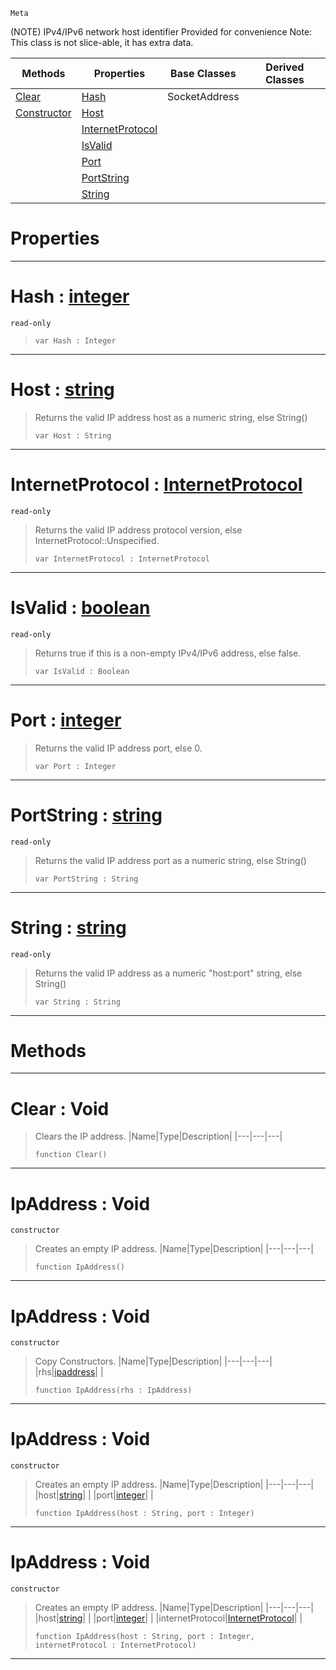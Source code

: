  `Meta`

(NOTE) IPv4/IPv6 network host identifier Provided for convenience Note: This class is not slice-able, it has extra data.

|Methods|Properties|Base Classes|Derived Classes|
|---|---|---|---|
|[ Clear](https://plasmaengine.github.io/PlasmaDocs/Plasma1/C++/code_reference/class_reference/ipaddress.md#clear-void)|[ Hash](https://plasmaengine.github.io/PlasmaDocs/Plasma1/C++/code_reference/class_reference/ipaddress.md#hash-plasma-engine-documen)|SocketAddress| |
|[ Constructor](https://plasmaengine.github.io/PlasmaDocs/Plasma1/C++/code_reference/class_reference/ipaddress.md#ipaddress-void)|[ Host](https://plasmaengine.github.io/PlasmaDocs/Plasma1/C++/code_reference/class_reference/ipaddress.md#host-plasma-engine-documen)| | |
| |[ InternetProtocol](https://plasmaengine.github.io/PlasmaDocs/Plasma1/C++/code_reference/class_reference/ipaddress.md#internetprotocol-plasma-en)| | |
| |[ IsValid](https://plasmaengine.github.io/PlasmaDocs/Plasma1/C++/code_reference/class_reference/ipaddress.md#isvalid-plasma-engine-docu)| | |
| |[ Port](https://plasmaengine.github.io/PlasmaDocs/Plasma1/C++/code_reference/class_reference/ipaddress.md#port-plasma-engine-documen)| | |
| |[ PortString](https://plasmaengine.github.io/PlasmaDocs/Plasma1/C++/code_reference/class_reference/ipaddress.md#portstring-plasma-engine-d)| | |
| |[ String](https://plasmaengine.github.io/PlasmaDocs/Plasma1/C++/code_reference/class_reference/ipaddress.md#string-plasma-engine-docum)| | |


 #  Properties


---  
 #  Hash : [integer](https://plasmaengine.github.io/PlasmaDocs/Plasma1/C++/code_reference/lightning_base_types/integer.md)

 `read-only`

> 
> ``` lang=cpp, name=Lightning
> var Hash : Integer


---  
 #  Host : [string](https://plasmaengine.github.io/PlasmaDocs/Plasma1/C++/code_reference/lightning_base_types/string.md)

> Returns the valid IP address host as a numeric string, else String()
> ``` lang=cpp, name=Lightning
> var Host : String


---  
 #  InternetProtocol : [InternetProtocol](https://plasmaengine.github.io/PlasmaDocs/Plasma1/C++/code_reference/enum_reference.md#internetprotocol)

 `read-only`

> Returns the valid IP address protocol version, else InternetProtocol::Unspecified.
> ``` lang=cpp, name=Lightning
> var InternetProtocol : InternetProtocol


---  
 #  IsValid : [boolean](https://plasmaengine.github.io/PlasmaDocs/Plasma1/C++/code_reference/lightning_base_types/boolean.md)

 `read-only`

> Returns true if this is a non-empty IPv4/IPv6 address, else false.
> ``` lang=cpp, name=Lightning
> var IsValid : Boolean


---  
 #  Port : [integer](https://plasmaengine.github.io/PlasmaDocs/Plasma1/C++/code_reference/lightning_base_types/integer.md)

> Returns the valid IP address port, else 0.
> ``` lang=cpp, name=Lightning
> var Port : Integer


---  
 #  PortString : [string](https://plasmaengine.github.io/PlasmaDocs/Plasma1/C++/code_reference/lightning_base_types/string.md)

 `read-only`

> Returns the valid IP address port as a numeric string, else String()
> ``` lang=cpp, name=Lightning
> var PortString : String


---  
 #  String : [string](https://plasmaengine.github.io/PlasmaDocs/Plasma1/C++/code_reference/lightning_base_types/string.md)

 `read-only`

> Returns the valid IP address as a numeric "host:port" string, else String()
> ``` lang=cpp, name=Lightning
> var String : String


---  
 #  Methods


---  
 #  Clear : Void

> Clears the IP address.
> |Name|Type|Description|
> |---|---|---|
> ``` lang=cpp, name=Lightning
> function Clear()
> ``` 


---  
 #  IpAddress : Void

 `constructor`

> Creates an empty IP address.
> |Name|Type|Description|
> |---|---|---|
> ``` lang=cpp, name=Lightning
> function IpAddress()
> ``` 


---  
 #  IpAddress : Void

 `constructor`

> Copy Constructors.
> |Name|Type|Description|
> |---|---|---|
> |rhs|[ipaddress](https://plasmaengine.github.io/PlasmaDocs/Plasma1/C++/code_reference/class_reference/ipaddress.md)| |
> ``` lang=cpp, name=Lightning
> function IpAddress(rhs : IpAddress)
> ``` 


---  
 #  IpAddress : Void

 `constructor`

> Creates an empty IP address.
> |Name|Type|Description|
> |---|---|---|
> |host|[string](https://plasmaengine.github.io/PlasmaDocs/Plasma1/C++/code_reference/lightning_base_types/string.md)| |
> |port|[integer](https://plasmaengine.github.io/PlasmaDocs/Plasma1/C++/code_reference/lightning_base_types/integer.md)| |
> ``` lang=cpp, name=Lightning
> function IpAddress(host : String, port : Integer)
> ``` 


---  
 #  IpAddress : Void

 `constructor`

> Creates an empty IP address.
> |Name|Type|Description|
> |---|---|---|
> |host|[string](https://plasmaengine.github.io/PlasmaDocs/Plasma1/C++/code_reference/lightning_base_types/string.md)| |
> |port|[integer](https://plasmaengine.github.io/PlasmaDocs/Plasma1/C++/code_reference/lightning_base_types/integer.md)| |
> |internetProtocol|[InternetProtocol](https://plasmaengine.github.io/PlasmaDocs/Plasma1/C++/code_reference/enum_reference.md#internetprotocol)| |
> ``` lang=cpp, name=Lightning
> function IpAddress(host : String, port : Integer, internetProtocol : InternetProtocol)
> ``` 


---  
 

 